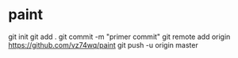 # paint
git init
git add .
git commit -m "primer commit"
git remote add origin https://github.com/vz74wq/paint
git push -u origin master
